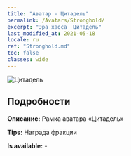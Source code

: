 ```yaml
---
title: "Аватар - Цитадель"
permalink: /Avatars/Stronghold/
excerpt: "Эра хаоса  Цитадель"
last_modified_at: 2021-05-18
locale: ru
ref: "Stronghold.md"
toc: false
classes: wide
---
```

 ![Цитадель](/images/a/avatarFrame_4.png)

## Подробности

 **Описание:** Рамка аватара «Цитадель» 

 **Tips:** Награда фракции 

 **Is available:**  - 

